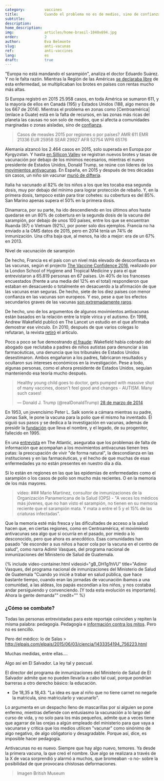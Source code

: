 ```yaml
---
category:         vaccines
title:            Cuando el problema no es de medios, sino de confianza
subtitle:         
description:      
home_description: 
img:              articles/home-brasil-1040x694.jpg
order:            2
author:           Eva Belmonte
slug:             anti-vacunas
ref:              anti-vaccines
lang:             es
draft:            true
---
```


<div class="container page-content" markdown="1">
  <div class="page-content-container" markdown="1">

"Europa no está mandando el sarampión", analiza el doctor Eduardo Suárez. Y no le falta razón. Mientras la Región de las Américas [se declaraba libre](http://www.paho.org/hq/index.php?option=com_content&view=article&id=12528%3Aregion-americas-declared-free-measles&Itemid=1926&lang=en) de esta enfermedad, se multiplicaban los brotes en países con rentas mucho más altas. 

Si Europa registró en 2015 25.958 casos, en toda América se sumaron 611, y la mayoría de ellos en Canadá (195) y Estados Unidos (188, algo menos de los 667 de 2014). Mientras el problema en zonas como [Centroamérica](enlace a Guate) está en la falta de recursos, en las zonas más ricas del planeta las causas no son solo de medios, que sí afecta a comunidades marginadas o zonas aisladas, sino de [confianza](http://elpais.com/elpais/2016/03/15/ciencia/1458038627_317563.html).

> Casos de measles 2015 por regiones o por países? 
AMR 611
EMR 21336
EUR 25958
SEAR  29927
AFR 52754
WPR 65176

Alemania alzancó los 2.464 casos en 2015, solo superada en Europa por Kyrgyzstan. Y hasta [en Sillicon Valley](https://www.wired.com/2016/03/silicon-valley-daycares-still-big-vaccination-problems/) se registran nuevos brotes y tasas de vacunación por debajo de los mínimos necesarios, mientras el nuevo presidente de Estados Unidos, Donald Trump, se reúne con líderes de los [movimientos antivacunas](http://www.chicagotribune.com/news/opinion/commentary/ct-donald-trump-anti-vaxxer-20170116-story.html). En España, en 2015 y después de tres décadas sin casos, un niño sin vacunar [murió de difteria](http://ccaa.elpais.com/ccaa/2015/06/27/catalunya/1435393852_158995.html).

Italia ha vacunado al 82% de los niños a los que les tocaba esa segunda dosis, muy por debajo del mínimo para lograr protección de rebaño. Y, en la primera dosis, tampoco están para tirar cohetes: su cobertura es del 85%. San Marino apenas supera el 50% en la primera dosis.

Dinamarca, por su parte, ha ido descendiendo en los últimos años hasta quedarse en un 80% de cobertura en la segunda dosis de la vacuna del sarampión, por debajo de unos 100 países, entre los que se encuentran Ruanda (87) o Vietnam (92%), por poner solo dos ejemplos. Francia no ha enviado a la OMS datos de 2015, pero en 2014 tenía un 74% de inmunización. Una cifra baja que, al menos, ha ido a mejor: era de un 67% en 2013.

<div class="graph-container">
  <p class="graph-container-caption">Nivel de vacunación de sarampión</p>
  <div id="immunization-coverage-graph" data-countries="FRA,DNK,RUA,VIE" data-vaccine="MCV2"></div>
</div>

De hecho, Francia es el país con un nivel más elevado de desconfianza en las vacunas, según el projecto [The Vaccine Confidence 2016](http://www.vaccineconfidence.org/research/the-state-of-vaccine-confidence-2016/), realizado por la London School of Hygiene and Tropical Medicine y para el que entrevistaron a 65.819 personas en 67 países. Un 40% de los franceses encuestados (frente a una media del 12% en el total) respondieron que estaban en desacuerdo o totalmente en desacuerdo a la afirmación de que las vacunas eran seguras. De hecho, siete de los diez países con menor confianza en las vacunas son europeos. Y eso, pese a que los efectos secundarios graves de las vacunas [son extremadamente raros](https://www.science.org.au/learning/general-audience/science-booklets/science-immunisation/4-are-vaccines-safe).

De hecho, uno de los argumentos de algunos movimientos antivacunas están basados en la relación entre la triple vírica y el autismo. En 1998, Andrew Wakefield publicó en The Lancet un estudio en el que afirmaba demostrar ese vínculo. En 2010, después de que varios colegas lo refutaran, la revista [retiró](http://www.thelancet.com/journals/lancet/article/PIIS0140-6736(97)11096-0/abstract) el artículo. 

Poco a poco se fue demostrando [el fraude](http://www.elmundo.es/elmundosalud/2011/01/12/noticias/1294819509.html): Wakefield había cobrado del abogado que reclutaba a padres de niños autistas para denunciar a las farmacéuticas, una denuncia que los tribunales de Estados Unidos desestimaron. Ambos engañaron a los padres, fabricaron resultados y ocultaron sus intereses económicos en la investigación. Pese a todo, algunas personas, como el ahora presidente de Estados Unidos, seguían manteniendo esa teoría mucho después.

<blockquote class="twitter-tweet" data-lang="es"><p lang="en" dir="ltr">Healthy young child goes to doctor, gets pumped with massive shot of many vaccines, doesn&#39;t feel good and changes - AUTISM. Many such cases!</p>&mdash; Donald J. Trump (@realDonaldTrump) <a href="https://twitter.com/realDonaldTrump/status/449525268529815552">28 de marzo de 2014</a></blockquote>
<script async src="//platform.twitter.com/widgets.js" charset="utf-8"></script>

En 1953, un jovencísimo Peter L. Salk sonríe a cámara mientras su padre, Jonas Salk, le pone la vacuna para la polio que él mismo ha inventado. Él siguió sus pasos y se dedica a la investigación en vacunas, además de presidir la [fundación](http://jonassalklegacyfoundation.org/) que lleva el nombre, y el legado, de su progenitor, fallecido en 1995. 

En una [entrevista](http://www.theatlantic.com/health/archive/2014/10/the-anti-vaccine-movement-is-forgetting-the-polio-epidemic/381986/) en The Atlantic, aseguraba que los problemas de falta de información que acompañan a los movimientos antivacunas tienen tres patas: la preocupación de vivir "de forma natural", la descondianza en las instituciones y en las farmacéuticas, y el hecho de que muchas de esas enfermedades ya no están presentes en nuestro día a día. 

Sí lo están en regiones en las que las epidemias de enfermedades como el sarampión o los casos de polio son mucho más recientes. O en la memoria de los más mayores. 

> vídeo: ### Mario Martinez, consultor de inmunizaciones de la Organización Panamericana de la Salud (OPS) - "A veces los médicos más jóvenes, que no han visto el sarampión, no tienen en su memoria reciente que el sarampión mata. Y mata a entre el 5 y el 15% de las criaturas infectadas".

Que la memoria esté más fresca y las dificultades de acceso a la salud hacen que, en ciertas regiones, como en Centroamérica, el movimiento antivacunas sea algo que sí ocurría en el pasado, por miedo a lo desconocido, pero que ahora es anecdótico. Esas comunidades han pasado "de esconder a sus niños a hacer cola por la vacuna en el centro de salud", como narra Adimir Vasques, del programa nacional de inmunizaciones del Ministerio de Salud de Guatemala.

<div class="container-right">
{% include video-container.html videoid="gB_DH1g1hVU" title="Adimir Vasques, del programa nacional de inmunizaciones del Ministerio de Salud de Guatemala &quot;Cuando yo inicié a trabar en salud pública, que hace bastante tiempo, cuando eran las jornadas de vacunación íbamos a una comunidad, a las aldeas, los papás escondían a los niños, y nos costaba andar persiguiendo y convenciendo. [Y toda esta evolución es importante]. Ahora la gente demanda&quot;" credit="" %}
</div>

### ¿Cómo se combate?
Todas las personas entrevistadas para este reportaje coinciden y repiten la misma palabra: pedagogía. Pedagogía e [información contra los mitos](http://www.who.int/features/qa/84/es/). Pero no es sencillo. 

Pero del médico: lo de Salas > http://elpais.com/elpais/2015/06/03/ciencia/1433354194_756223.html

Muchas medidas, entre ellas.... 

Algo así en El Salvador. La ley tal y pascual.

El director del programa de inmunizaciones del Ministerio de Salud de El Salvador admite que no pueden llevarla a cabo tal cual, porque pondrían barreras a otro derecho básico: la educación. 

* De 18,35 a 18,43. "La idea es que al niño que no tiene carnet no negarle la matricula, sino matricularlo y vacunarlo".

Lo argumenta en un despacho lleno de mascarillas por si alguien se pone enfermo, mientras defiende con entusiasmo la vacunación a lo largo del curso de vida, y no solo para los más pequeños, admite que a veces tiene que agarrar de las orejas a algún empleado del ministerio para que vaya a vacunarse y critica que los medios utilicen "vacunar" como sinónimo de algo negativo, de algo obligatorio y desagradable. Porque así, dice, es imposible hacer pedagogía. 

Antivacunas no es nuevo. Siempre que hay algo nuevo, temores. Ya desde la primera vacuna, la que creó el nombre. Que algo se realizara a través de la X de vaca sorprendió y alarmó a muchos, que bromeaban -o no- sobre la posibilidad de que provocara chistosas deformaciones. 

> Imagen British Museum

  </div>
</div>